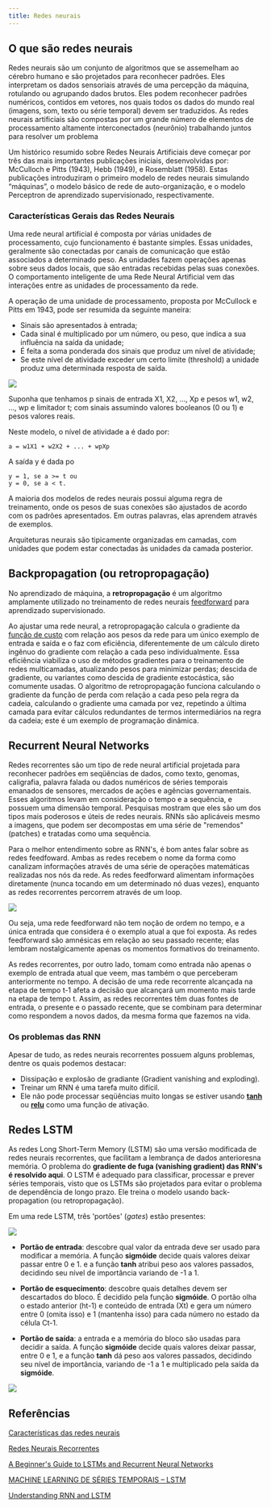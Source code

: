 ```yaml
---
title: Redes neurais
---
```


## O que são redes neurais

Redes neurais são um conjunto de algoritmos que se assemelham ao cérebro humano e são projetados para reconhecer padrões. Eles interpretam os dados sensoriais através de uma percepção da máquina, rotulando ou agrupando dados brutos. Eles podem reconhecer padrões numéricos, contidos em vetores, nos quais todos os dados do mundo real (imagens, som, texto ou série temporal) devem ser traduzidos. As redes neurais artificiais são compostas por um grande número de elementos de processamento altamente interconectados (neurônio) trabalhando juntos para resolver um problema

Um histórico resumido sobre Redes Neurais Artificiais deve começar por três das mais importantes publicações iniciais, desenvolvidas por: McCulloch e Pitts (1943), Hebb (1949), e Rosemblatt (1958). Estas publicações introduziram o primeiro modelo de redes neurais simulando “máquinas”, o modelo básico de rede de auto-organização, e o modelo Perceptron de aprendizado supervisionado, respectivamente.

### Características Gerais das Redes Neurais

Uma rede neural artificial é composta por várias unidades de processamento, cujo funcionamento é bastante simples. Essas unidades, geralmente são conectadas por canais de comunicação que estão associados a determinado peso. As unidades fazem operações apenas sobre seus dados locais, que são entradas recebidas pelas suas conexões. O comportamento inteligente de uma Rede Neural Artificial vem das interações entre as unidades de processamento da rede.

A operação de uma unidade de processamento, proposta por McCullock e Pitts em 1943, pode ser resumida da seguinte maneira:

- Sinais são apresentados à entrada;
- Cada sinal é multiplicado por um número, ou peso, que indica a sua influência na saída da unidade;
- É feita a soma ponderada dos sinais que produz um nível de atividade;
- Se este nível de atividade exceder um certo limite (threshold) a unidade produz uma determinada resposta de saída.

![](https://sites.icmc.usp.br/andre/research/neural/image/mccul.gif)

Suponha que tenhamos p sinais de entrada X1, X2, ..., Xp e pesos w1, w2, ..., wp e limitador t; com sinais assumindo valores booleanos (0 ou 1) e pesos valores reais.

Neste modelo, o nível de atividade a é dado por:

    a = w1X1 + w2X2 + ... + wpXp

A saída y é dada po

    y = 1, se a >= t ou
    y = 0, se a < t.

A maioria dos modelos de redes neurais possui alguma regra de treinamento, onde os pesos de suas conexões são ajustados de acordo com os padrões apresentados. Em outras palavras, elas aprendem através de exemplos.

Arquiteturas neurais são tipicamente organizadas em camadas, com unidades que podem estar conectadas às unidades da camada posterior.



## Backpropagation (ou retropropagação)

No aprendizado de máquina, a __retropropagação__ é um algoritmo amplamente utilizado no treinamento de redes neurais [feedforward](#recurrent-neural-networks) para aprendizado supervisionado. 

Ao ajustar uma rede neural, a retropropagação calcula o gradiente da [função de custo](./funcoes/#notacoes-diversas) com relação aos pesos da rede para um único exemplo de entrada e saída e o faz com eficiência, diferentemente de um cálculo direto ingênuo do gradiente com relação a cada peso individualmente. Essa eficiência viabiliza o uso de métodos gradientes para o treinamento de redes multicamadas, atualizando pesos para minimizar perdas; descida de gradiente, ou variantes como descida de gradiente estocástica, são comumente usadas. O algoritmo de retropropagação funciona calculando o gradiente da função de perda com relação a cada peso pela regra da cadeia, calculando o gradiente uma camada por vez, repetindo a última camada para evitar cálculos redundantes de termos intermediários na regra da cadeia; este é um exemplo de programação dinâmica.


## Recurrent Neural Networks

Redes recorrentes são um tipo de rede neural artificial projetada para reconhecer padrões em seqüências de dados, como texto, genomas, caligrafia, palavra falada ou dados numéricos de séries temporais emanados de sensores, mercados de ações e agências governamentais. Esses algoritmos levam em consideração o tempo e a sequência, e possuem uma dimensão temporal. Pesquisas mostram que eles são um dos tipos mais poderosos e úteis de redes neurais. RNNs são aplicáveis mesmo a imagens, que podem ser decompostas em uma série de "remendos" (patches) e tratadas como uma sequência.


Para o melhor entendimento sobre as RNN's, é bom antes falar sobre as redes feedfoward. Ambas as redes recebem o nome da forma como canalizam informações através de uma série de operações matemáticas realizadas nos nós da rede. As redes feedforward alimentam informações diretamente (nunca tocando em um determinado nó duas vezes), enquanto as redes recorrentes percorrem através de um loop.

![](https://i0.wp.com/deeplearningbook.com.br/wp-content/uploads/2019/07/rnn.png?w=2340)

Ou seja, uma rede feedforward não tem noção de ordem no tempo, e a única entrada que considera é o exemplo atual a que foi exposta. As redes feedforward são amnésicas em relação ao seu passado recente; elas lembram nostalgicamente apenas os momentos formativos do treinamento.

As redes recorrentes, por outro lado, tomam como entrada não apenas o exemplo de entrada atual que veem, mas também o que perceberam anteriormente no tempo.  A decisão de uma rede recorrente alcançada na etapa de tempo t-1 afeta a decisão que alcançará um momento mais tarde na etapa de tempo t. Assim, as redes recorrentes têm duas fontes de entrada, o presente e o passado recente, que se combinam para determinar como respondem a novos dados, da mesma forma que fazemos na vida. 

### Os problemas das RNN

Apesar de tudo, as redes neurais recorrentes possuem alguns problemas, dentre os quais podemos destacar: 

- Dissipação e explosão de gradiante (Gradient vanishing and exploding).
- Treinar um RNN é uma tarefa muito difícil.
- Ele não pode processar seqüências muito longas se estiver usando [__tanh__](https://theclevermachine.wordpress.com/tag/tanh-function/) ou [__relu__](https://machinelearningmastery.com/rectified-linear-activation-function-for-deep-learning-neural-networks/) como uma função de ativação.

## Redes LSTM

As redes Long Short-Term Memory (LSTM) são uma versão modificada de redes neurais recorrentes, que facilitam a lembrança de dados anteriores ​​na memória. O problema do __gradiente de fuga (vanishing gradient) das RNN's é resolvido aqui__. O LSTM é adequado para classificar, processar e prever séries temporais, visto que os LSTMs são projetados para evitar o problema de dependência de longo prazo. Ele treina o modelo usando back-propagation (ou retropropagação). 

Em uma rede LSTM, três 'portões' (_gates_) estão presentes:

![](https://miro.medium.com/max/1044/1*MwU5yk8f9d6IcLybvGgNxA.jpeg)

- __Portão de entrada__: descobre qual valor da entrada deve ser usado para modificar a memória. A função __sigmóide__ decide quais valores deixar passar entre 0 e 1. e a função __tanh__ atribui peso aos valores passados, decidindo seu nível de importância variando de -1 a 1.

- __Portão de esquecimento__: descobre quais detalhes devem ser descartados do bloco. É decidido pela função __sigmóide__. O portão olha o estado anterior (ht-1) e conteúdo de entrada (Xt) e gera um número entre 0 (omita isso) e 1 (mantenha isso) para cada número no estado da célula Ct-1.

- __Portão de saída__: a entrada e a memória do bloco são usadas para decidir a saída. A função __sigmóide__ decide quais valores deixar passar, entre 0 e 1,  e a função __tanh__ dá peso aos valores passados, decidindo seu nível de importância, variando de -1 a 1 e multiplicado pela saída da __sigmóide__.

![](https://pathmind.com/images/wiki/greff_lstm_diagram.png)



## Referências

[Características das redes neurais](https://sites.icmc.usp.br/andre/research/neural/)

[Redes Neurais Recorrentes](http://deeplearningbook.com.br/redes-neurais-recorrentes/)

[A Beginner's Guide to LSTMs and Recurrent Neural Networks](https://pathmind.com/wiki/lstm)

[MACHINE LEARNING DE SÉRIES TEMPORAIS – LSTM](https://www.monolitonimbus.com.br/machine-learning-de-series-temporais-lstm/)

[Understanding RNN and LSTM](https://towardsdatascience.com/understanding-rnn-and-lstm-f7cdf6dfc14e)